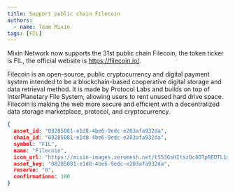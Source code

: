 ```yaml
---
title: Support public chain Filecoin
authors:  
  - name: Team Mixin
tags: [FIL]
---
```


Mixin Network now supports the 31st public chain Filecoin, the token ticker is FIL, the official website is <https://filecoin.io/>.

Filecoin is an open-source, public cryptocurrency and digital payment system intended to be a blockchain-based cooperative digital storage and data retrieval method. It is made by Protocol Labs and builds on top of InterPlanetary File System, allowing users to rent unused hard drive space.
Filecoin is making the web more secure and efficient with a decentralized data storage marketplace, protocol, and cryptocurrency.

```json
{
  asset_id: "08285081-e1d8-4be6-9edc-e203afa932da",
  chain_id: "08285081-e1d8-4be6-9edc-e203afa932da",
  symbol: "FIL",
  name: "Filecoin",
  icon_url: "https://mixin-images.zeromesh.net/tS53GsHItszDc8OTpREDTL1mGdUlL-oJrt0unKEPxeb35Y7V7XtdmSd9dq0rgghyrfT_KllP5w_31bwDIRsuaQg=s128";;,
  asset_key: "08285081-e1d8-4be6-9edc-e203afa932da",
  reserve: "0",
  confirmations: 100
}
```
